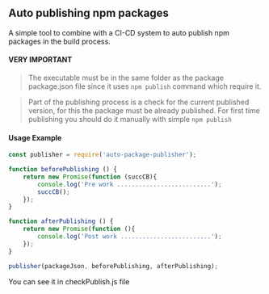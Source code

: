 
## Auto publishing npm packages

A simple tool to combine with a CI-CD system to auto publish npm packages in the build process.

#### VERY IMPORTANT
>The executable must be in the same folder as the package package.json file since it uses ```npm publish``` command which require it.

>Part of the publishing process is a check for the current published version, for this the package must be already published.
>For first time publishing you should do it manually with simple ```npm publish```

#### Usage Example
```javascript
const publisher = require('auto-package-publisher');

function beforePublishing () {
    return new Promise(function (succCB){
        console.log('Pre work ..........................');
        succCB();
    });
}

function afterPublishing () {
    return new Promise(function (){
        console.log('Post work .........................');
    });
}

publisher(packageJson, beforePublishing, afterPublishing);

```

You can see it in checkPublish.js file